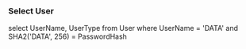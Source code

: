 ### Select User

select UserName, UserType from User
where UserName = 'DATA'
and SHA2('DATA', 256) = PasswordHash

